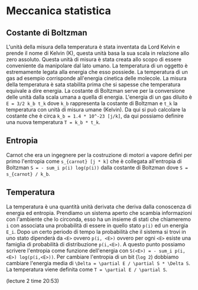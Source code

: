 # Meccanica statistica

## Costante di Boltzman
L'unità della misura della temperatura è stata inventata da Lord Kelvin e prende il nome di Kelvin (K), questa unità basa la sua scala in relazione allo zero assoluto. Questa unità di misura è stata creata allo scopo di essere conveniente da manipolare dal lato umano. La temperatura di un oggetto è estremamente legata alla energia che esso possiede. La temperatura di un gas ad esempio corrisponde all'energia cinetica delle molecole. La misura della temperatura è sata stabilita prima che si sapesse che temperatura equivale a dire energia. La costante di Boltzman serve per la conversione delle unità dalla scala umana a quella di energia. L'energia di un gas diluito è `E = 3/2 k_b t_k` dove `k_b` rappresenta la costante di Boltzman e `t_k` la temperatura con unità di misura umane (Kelvin). Da qui si può calcolare la costante che è circa `k_b = 1.4 * 10^-23 [j/k]`, da qui possiamo definire una nuova temperatura `T = k_b * t_k`.

## Entropia
Carnot che era un ingegnere per la costruzione di motori a vapore definì per primo l'entropia  come `s_{carnot} [j * k]` che è collegata all'entropia di Boltzman `S = - sum_i p(i) log(p(i))` dalla costante di Boltzman dove `S = s_{carnot} / k_b`.


## Temperatura
La temperatura è una quantità unità derivata che deriva dalla conoscenza di energia ed entropia.
Prendiamo un sistema aperto che scambia informazioni con l'ambiente che lo circonda, esso ha un insieme di stati che chiameremo `i` con associata una probabilità di essere in quello stato `p(i)` ed un energia `E_i`. Dopo un certo periodo di tempo la probabilità che il sistema si trovi in uno stato dipenderà da `<E>` ovvero `p(i, <E>)` ovvero per ogni `<E>` esiste una famiglia di probabilità di distribuzione `p(i,<E>)`. A questo punto possiamo scrivere l'entropia come funzione dell'energia con `S(<E>) = - sum_i p(i,<E>) log(p(i,<E>))`. Per cambiare l'entropia di un bit (`log 2`) dobbiamo cambiare l'energia media di `\Delta = \partial E / \partial S * \Delta S`. La temperatura viene definita come `T = \partial E / \partial S`.

(lecture 2 time 20:53)
